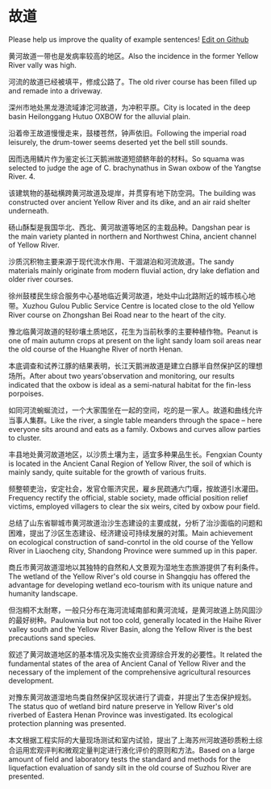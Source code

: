 # 故道

Please help us improve the quality of example sentences! [Edit on Github](https://github.com/jiyushe/jiyu-example-sentence-source/blob/main/chinese/gudao_2.md)

<p><span class="chinese">黄河故道一带也是发病率较高的地区。</span><span class="english">Also the incidence in the former Yellow River vally was high.</span></p>

<p><span class="chinese">河流的故道已经被填平，修成公路了。</span><span class="english">The old river course has been filled up and remade into a driveway.</span></p>

<p><span class="chinese">深州市地处黑龙港流域滹沱河故道，为冲积平原。</span><span class="english">City is located in the deep basin Heilonggang Hutuo OXBOW for the alluvial plain.</span></p>

<p><span class="chinese">沿着帝王故道慢慢走来，鼓楼苍然，钟声依旧。</span><span class="english">Following the imperial road leisurely, the drum-tower seems deserted yet the bell still sounds.</span></p>

<p><span class="chinese">因而选用鳞片作为鉴定长江天鹅洲故道短颌鲚年龄的材料。</span><span class="english">So squama was selected to judge the age of C. brachynathus in Swan oxbow of the Yangtse River. 4.</span></p>

<p><span class="chinese">该建筑物的基础横跨黄河故道及堤岸，并贯穿有地下防空洞。</span><span class="english">The building was constructed over ancient Yellow River and its dike, and an air raid shelter underneath.</span></p>

<p><span class="chinese">砀山酥梨是我国华北、西北、黄河故道等地区的主栽品种。</span><span class="english">Dangshan pear is the main variety planted in northern and Northwest China, ancient channel of Yellow River.</span></p>

<p><span class="chinese">沙质沉积物主要来源于现代流水作用、干涸湖泊和河流故道。</span><span class="english">The sandy materials mainly originate from modern fluvial action, dry lake deflation and older river courses.</span></p>

<p><span class="chinese">徐州鼓楼民生综合服务中心基地临近黄河故道，地处中山北路附近的城市核心地带。</span><span class="english">Xuzhou Gulou Public Service Centre is located close to the old Yellow River course on Zhongshan Bei Road near to the heart of the city.</span></p>

<p><span class="chinese">豫北临黄河故道的轻砂壤土质地区，花生为当前秋季的主要种植作物。</span><span class="english">Peanut is one of main autumn crops at present on the light sandy loam soil areas near the old course of the Huanghe River of north Henan.</span></p>

<p><span class="chinese">本底调查和试养江豚的结果表明，长江天鹅洲故道是建立白豚半自然保护区的理想场所。</span><span class="english">After about two years'observation and monitoring, our results indicated that the oxbow is ideal as a semi-natural habitat for the fin-less porpoises.</span></p>

<p><span class="chinese">如同河流蜿蜒流过，一个大家围坐在一起的空间，吃的是一家人。故道和曲线允许当事人集群。</span><span class="english">Like the river, a single table meanders through the space – here everyone sits around and eats as a family. Oxbows and curves allow parties to cluster.</span></p>

<p><span class="chinese">丰县地处黄河故道地区，以沙质土壤为主，适宜多种果品生长。</span><span class="english">Fengxian County is located in the Ancient Canal Region of Yellow River, the soil of which is mainly sandy, quite suitable for the growth of various fruits.</span></p>

<p><span class="chinese">频整顿吏治，安定社会，发官仓赈济灾民，雇乡民疏通六门堰，按故道引水灌田。</span><span class="english">Frequency rectify the official, stable society, made official position relief victims, employed villagers to clear the six weirs, cited by oxbow pour field.</span></p>

<p><span class="chinese">总结了山东省聊城市黄河故道治沙生态建设的主要成就，分析了治沙面临的问题和困难，提出了沙区生态建设、经济建设可持续发展的对策。</span><span class="english">Main achievement on ecological construction of sand-conrtol in the old course of the Yellow River in Liaocheng city, Shandong Province were summed up in this paper.</span></p>

<p><span class="chinese">商丘市黄河故道湿地以其独特的自然和人文景观为湿地生态旅游提供了有利条件。</span><span class="english">The wetland of the Yellow River's old course in Shangqiu has offered the advantage for developing wetland eco-tourism with its unique nature and humanity landscape.</span></p>

<p><span class="chinese">但泡桐不太耐寒，一般只分布在海河流域南部和黄河流域，是黄河故道上防风固沙的最好树种。</span><span class="english">Paulownia but not too cold, generally located in the Haihe River valley south and the Yellow River Basin, along the Yellow River is the best precautions sand species.</span></p>

<p><span class="chinese">叙述了黄河故道地区的基本情况及实施农业资源综合开发的必要性。</span><span class="english">It related the fundamental states of the area of Ancient Canal of Yellow River and the necessary of the implement of the comprehensive agricultural resources development.</span></p>

<p><span class="chinese">对豫东黄河故道湿地鸟类自然保护区现状进行了调查，并提出了生态保护规划。</span><span class="english">The status quo of wetland bird nature preserve in Yellow River's old riverbed of Eastera Henan Province was investigated. Its ecological protection planning was presented.</span></p>

<p><span class="chinese">本文根据工程实际的大量现场测试和室内试验，提出了上海苏州河故道砂质粉土综合运用宏观评判和微观定量判定进行液化评价的原则和方法。</span><span class="english">Based on a large amount of field and laboratory tests the standard and methods for the liquefaction evaluation of sandy silt in the old course of Suzhou River are presented.</span></p>


